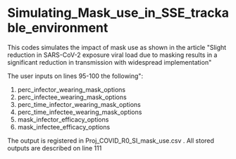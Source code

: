 # Simulating_Mask_use_in_SSE_trackable_environment
This codes simulates the impact of mask use as shown in the article "Slight reduction in SARS-CoV-2 exposure viral load due to masking results in a significant reduction in transmission with widespread implementation"

The user inputs on lines 95-100 the following":

1. perc_infector_wearing_mask_options 
2. perc_infectee_wearing_mask_options 
3. perc_time_infector_wearing_mask_options 
4. perc_time_infectee_wearing_mask_options 
5. mask_infector_efficacy_options 
6. mask_infectee_efficacy_options 

The output is registered in Proj_COVID_R0_SI_mask_use.csv . All stored outputs are described on line 111
